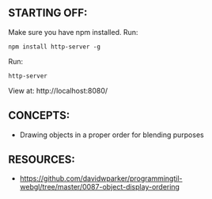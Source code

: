 ## STARTING OFF:

Make sure you have npm installed.
Run:
```
npm install http-server -g
```

Run:
```
http-server
```

View at: http://localhost:8080/

## CONCEPTS:

* Drawing objects in a proper order for blending purposes

## RESOURCES:

* https://github.com/davidwparker/programmingtil-webgl/tree/master/0087-object-display-ordering
